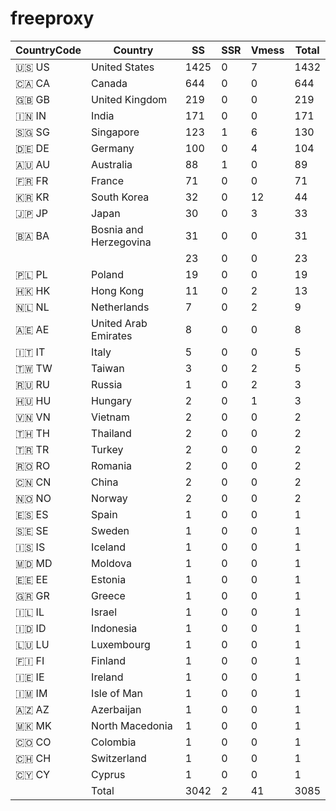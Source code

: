 # freeproxy

|CountryCode|Country|SS|SSR|Vmess|Total|
|  ----  | ----  |  ----  | ----  |  ----  | ----  |
|🇺🇸 US|United States|1425|0|7|1432|
|🇨🇦 CA|Canada|644|0|0|644|
|🇬🇧 GB|United Kingdom|219|0|0|219|
|🇮🇳 IN|India|171|0|0|171|
|🇸🇬 SG|Singapore|123|1|6|130|
|🇩🇪 DE|Germany|100|0|4|104|
|🇦🇺 AU|Australia|88|1|0|89|
|🇫🇷 FR|France|71|0|0|71|
|🇰🇷 KR|South Korea|32|0|12|44|
|🇯🇵 JP|Japan|30|0|3|33|
|🇧🇦 BA|Bosnia and Herzegovina|31|0|0|31|
| ||23|0|0|23|
|🇵🇱 PL|Poland|19|0|0|19|
|🇭🇰 HK|Hong Kong|11|0|2|13|
|🇳🇱 NL|Netherlands|7|0|2|9|
|🇦🇪 AE|United Arab Emirates|8|0|0|8|
|🇮🇹 IT|Italy|5|0|0|5|
|🇹🇼 TW|Taiwan|3|0|2|5|
|🇷🇺 RU|Russia|1|0|2|3|
|🇭🇺 HU|Hungary|2|0|1|3|
|🇻🇳 VN|Vietnam|2|0|0|2|
|🇹🇭 TH|Thailand|2|0|0|2|
|🇹🇷 TR|Turkey|2|0|0|2|
|🇷🇴 RO|Romania|2|0|0|2|
|🇨🇳 CN|China|2|0|0|2|
|🇳🇴 NO|Norway|2|0|0|2|
|🇪🇸 ES|Spain|1|0|0|1|
|🇸🇪 SE|Sweden|1|0|0|1|
|🇮🇸 IS|Iceland|1|0|0|1|
|🇲🇩 MD|Moldova|1|0|0|1|
|🇪🇪 EE|Estonia|1|0|0|1|
|🇬🇷 GR|Greece|1|0|0|1|
|🇮🇱 IL|Israel|1|0|0|1|
|🇮🇩 ID|Indonesia|1|0|0|1|
|🇱🇺 LU|Luxembourg|1|0|0|1|
|🇫🇮 FI|Finland|1|0|0|1|
|🇮🇪 IE|Ireland|1|0|0|1|
|🇮🇲 IM|Isle of Man|1|0|0|1|
|🇦🇿 AZ|Azerbaijan|1|0|0|1|
|🇲🇰 MK|North Macedonia|1|0|0|1|
|🇨🇴 CO|Colombia|1|0|0|1|
|🇨🇭 CH|Switzerland|1|0|0|1|
|🇨🇾 CY|Cyprus|1|0|0|1|
||Total|3042|2|41|3085|
